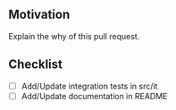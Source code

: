 ## Motivation
 
 Explain the why of this pull request.
 
 ## Checklist
 - [ ] Add/Update integration tests in src/it
 - [ ] Add/Update documentation in README
